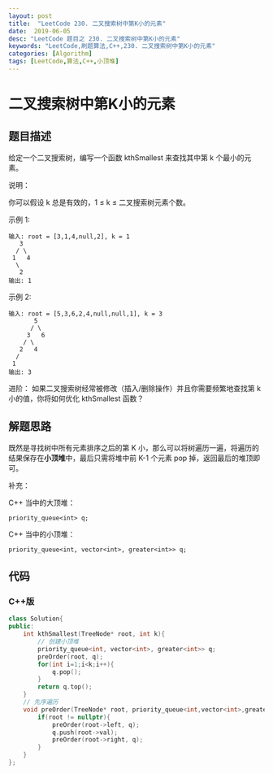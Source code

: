 ```yaml
---
layout: post
title:  "LeetCode 230. 二叉搜索树中第K小的元素"
date:  2019-06-05
desc: "LeetCode 题目之 230. 二叉搜索树中第K小的元素"
keywords: "LeetCode,刷题算法,C++,230. 二叉搜索树中第K小的元素"
categories: [Algorithm]
tags: [LeetCode,算法,C++,小顶堆]
---
```

# 二叉搜索树中第K小的元素

## 题目描述

给定一个二叉搜索树，编写一个函数 kthSmallest 来查找其中第 k 个最小的元素。

说明：

你可以假设 k 总是有效的，1 ≤ k ≤ 二叉搜索树元素个数。

示例 1:

```
输入: root = [3,1,4,null,2], k = 1
   3
  / \
 1   4
  \
   2
输出: 1
```

示例 2:

```
输入: root = [5,3,6,2,4,null,null,1], k = 3
       5
      / \
     3   6
    / \
   2   4
  /
 1
输出: 3
```

进阶：
如果二叉搜索树经常被修改（插入/删除操作）并且你需要频繁地查找第 k 小的值，你将如何优化 kthSmallest 函数？

## 解题思路

既然是寻找树中所有元素排序之后的第 K 小，那么可以将树遍历一遍，将遍历的结果保存在**小顶堆**中，最后只需将堆中前 K-1 个元素 pop 掉，返回最后的堆顶即可。

补充：

C++ 当中的大顶堆：

```
priority_queue<int> q;
```

C++ 当中的小顶堆：

```
priority_queue<int, vector<int>, greater<int>> q;
```

## 代码

### C++版

```cpp
class Solution{
public:
    int kthSmallest(TreeNode* root, int k){
        // 创建小顶堆
        priority_queue<int, vector<int>, greater<int>> q;
        preOrder(root, q);
        for(int i=1;i<k;i++){
            q.pop();
        }
        return q.top();
    }
    // 先序遍历
    void preOrder(TreeNode* root, priority_queue<int,vector<int>,greater<int>> &q){
        if(root != nullptr){
            preOrder(root->left, q);
            q.push(root->val);
            preOrder(root->right, q);
        }
    }
};
```